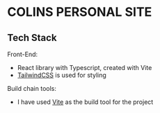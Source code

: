 # COLINS PERSONAL SITE

## Tech Stack

Front-End:
- React library with Typescript, created with Vite
- [TailwindCSS](https://tailwindcss.com/) is used for styling

Build chain tools:
- I have used [Vite](https://vitejs.dev) as the build tool for the project

